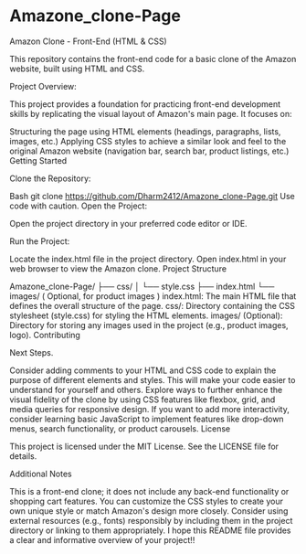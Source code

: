 # Amazone_clone-Page
Amazon Clone - Front-End (HTML & CSS)

This repository contains the front-end code for a basic clone of the Amazon website, built using HTML and CSS.

Project Overview:

This project provides a foundation for practicing front-end development skills by replicating the visual layout of Amazon's main page. It focuses on:

Structuring the page using HTML elements (headings, paragraphs, lists, images, etc.)
Applying CSS styles to achieve a similar look and feel to the original Amazon website (navigation bar, search bar, product listings, etc.)
Getting Started

Clone the Repository:

Bash
git clone https://github.com/Dharm2412/Amazone_clone-Page.git
Use code with caution.
Open the Project:

Open the project directory in your preferred code editor or IDE.

Run the Project:

Locate the index.html file in the project directory.
Open index.html in your web browser to view the Amazon clone.
Project Structure

Amazone_clone-Page/
├── css/
│   └── style.css
├── index.html
└── images/        ( Optional, for product images )
index.html: The main HTML file that defines the overall structure of the page.
css/: Directory containing the CSS stylesheet (style.css) for styling the HTML elements.
images/ (Optional): Directory for storing any images used in the project (e.g., product images, logo).
Contributing

Next Steps.

Consider adding comments to your HTML and CSS code to explain the purpose of different elements and styles. This will make your code easier to understand for yourself and others.
Explore ways to further enhance the visual fidelity of the clone by using CSS features like flexbox, grid, and media queries for responsive design.
If you want to add more interactivity, consider learning basic JavaScript to implement features like drop-down menus, search functionality, or product carousels.
License

This project is licensed under the MIT License. See the LICENSE file for details.

Additional Notes

This is a front-end clone; it does not include any back-end functionality or shopping cart features.
You can customize the CSS styles to create your own unique style or match Amazon's design more closely.
Consider using external resources (e.g., fonts) responsibly by including them in the project directory or linking to them appropriately.
I hope this README file provides a clear and informative overview of your project!!
